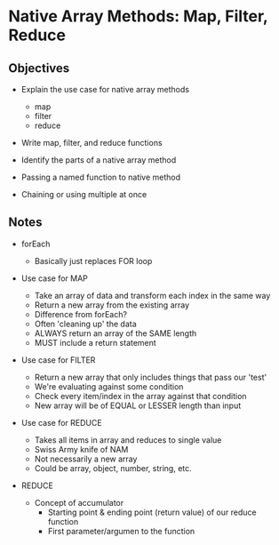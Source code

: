 # Native Array Methods: Map, Filter, Reduce

## Objectives

* Explain the use case for native array methods
  - map
  - filter
  - reduce
* Write map, filter, and reduce functions

* Identify the parts of a native array method
* Passing a named function to native method
* Chaining or using multiple at once

## Notes

- forEach
  - Basically just replaces FOR loop
  
- Use case for MAP
  - Take an array of data and transform each index in the same way
  - Return a new array from the existing array
  - Difference from forEach?
  - Often 'cleaning up' the data
  - ALWAYS return an array of the SAME length
  - MUST include a return statement

- Use case for FILTER
  - Return a new array that only includes things that pass our 'test'
  - We're evaluating against some condition
  - Check every item/index in the array against that condition
  - New array will be of EQUAL or LESSER length than input

- Use case for REDUCE
  - Takes all items in array and reduces to single value
  - Swiss Army knife of NAM
  - Not necessarily a new array
  - Could be array, object, number, string, etc.

- REDUCE
  - Concept of accumulator
    * Starting point & ending point (return value) of our reduce function
    * First parameter/argumen to the function